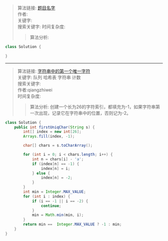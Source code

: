 >算法链接: [题目名字]()  
作者:  
关键字:  
搜索关键字:
时间复杂度:  
>>算法分析:  
```java
class Solution {
    
}
```
---

>算法链接: [字符串中的第一个唯一字符](https://leetcode.cn/leetbook/read/top-interview-questions/xaph0j/)  
关键字: 队列 哈希表 字符串 计数  
搜索关键字:  
作者:qiangzhiwei  
时间复杂度:  
>>算法分析: 创建一个长为26的字符索引，都填充为-1，如果字符串第一次出现，记录它在字符串中的位置，否则记为-2。
```java
class Solution {
    public int firstUniqChar(String s) {
        int[] index = new int[26];
        Arrays.fill(index, -1);

        char[] chars = s.toCharArray();

        for (int i = 0; i < chars.length; i++) {
            int n = chars[i] - 'a';
            if (index[n] == -1) {
                index[n] = i;
            } else {
                index[n] = -2;
            }
        }
        int min = Integer.MAX_VALUE;
        for (int i : index) {
            if (i == -1 || i == -2) {
                continue;
            }
            min = Math.min(min, i);
        }
        return min ==  Integer.MAX_VALUE ? -1 : min;
    }
}
```
